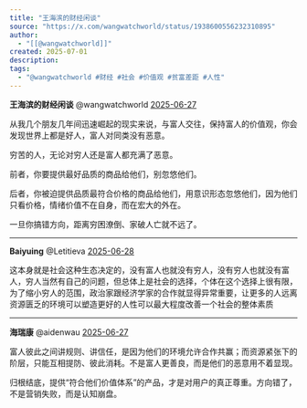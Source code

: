 ```yaml
---
title: "王海滨的财经闲谈"
source: "https://x.com/wangwatchworld/status/1938600556232310895"
author:
  - "[[@wangwatchworld]]"
created: 2025-07-01
description:
tags:
  - "@wangwatchworld #财经 #社会 #价值观 #贫富差距 #人性"
---
```

**王海滨的财经闲谈** @wangwatchworld [2025-06-27](https://x.com/wangwatchworld/status/1938600556232310895)

从我几个朋友几年间迅速崛起的现实来说，与富人交往，保持富人的价值观，你会发现世界上都是好人，富人对同类没有恶意。

穷苦的人，无论对穷人还是富人都充满了恶意。

前者，你要提供最好品质的商品给他们，别忽悠他们。

后者，你被迫提供品质最符合价格的商品给他们，用意识形态忽悠他们，因为他们只看价格，情绪价值不在自身，而在宏大的外在。

一旦你搞错方向，距离穷困潦倒、家破人亡就不远了。

---

**Baiyuing** @Letitieva [2025-06-28](https://x.com/Letitieva/status/1938839090364879125)

这本身就是社会这种生态决定的，没有富人也就没有穷人，没有穷人也就没有富人，穷人当然有自己的问题，但总体上是社会的选择，个体在这个选择上很有限，为了缩小穷人的范围，政治家跟经济学家的合作就显得异常重要，让更多的人远离资源匮乏的环境可以塑造更好的人性可以最大程度改善一个社会的整体素质

---

**海瑞康** @aidenwau [2025-06-27](https://x.com/aidenwau/status/1938602073697947981)

富人彼此之间讲规则、讲信任，是因为他们的环境允许合作共赢；而资源紧张下的阶层，只能互相提防、彼此消耗。不是富人更善良，而是他们的恶意用不着显现。

归根结底，提供“符合他们价值体系”的产品，才是对用户的真正尊重。方向错了，不是营销失败，而是认知崩盘。
